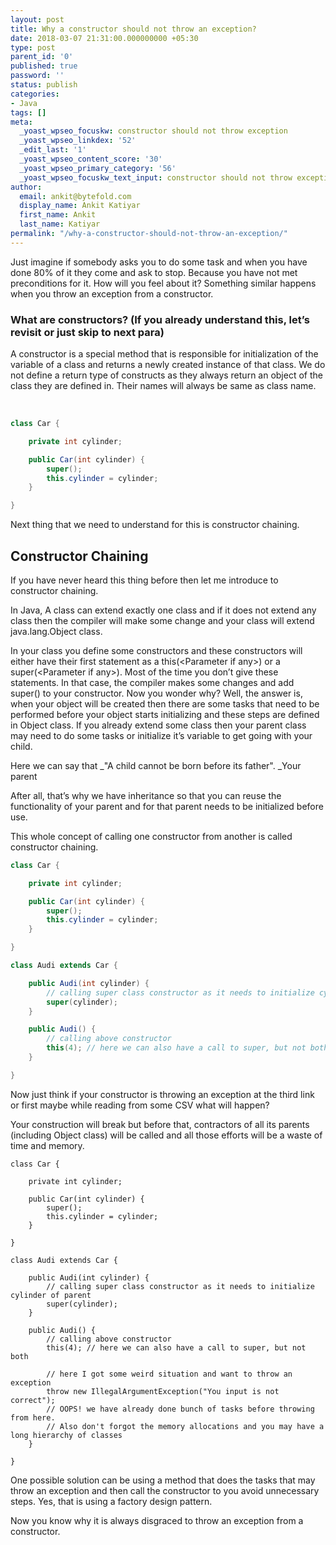 ```yaml
---
layout: post
title: Why a constructor should not throw an exception?
date: 2018-03-07 21:31:00.000000000 +05:30
type: post
parent_id: '0'
published: true
password: ''
status: publish
categories:
- Java
tags: []
meta:
  _yoast_wpseo_focuskw: constructor should not throw exception
  _yoast_wpseo_linkdex: '52'
  _edit_last: '1'
  _yoast_wpseo_content_score: '30'
  _yoast_wpseo_primary_category: '56'
  _yoast_wpseo_focuskw_text_input: constructor should not throw exception
author:
  email: ankit@bytefold.com
  display_name: Ankit Katiyar
  first_name: Ankit
  last_name: Katiyar
permalink: "/why-a-constructor-should-not-throw-an-exception/"
---
```

Just imagine if somebody asks you to do some task and when you have done 80% of it they come and ask to stop. Because you have not met preconditions for it. How will you feel about it? Something similar happens when you throw an exception from a constructor.

### What are constructors? (If you already understand this, let’s revisit or just skip to next para)

A constructor is a special method that is responsible for initialization of the variable of a class and returns a newly created instance of that class. We do not define a return type of constructs as they always return an object of the class they are defined in. Their names will always be same as class name.

&nbsp;

```java
class Car {

	private int cylinder;

	public Car(int cylinder) {
		super();
		this.cylinder = cylinder;
	}

}
```

Next thing that we need to understand for this is constructor chaining.

## Constructor Chaining

If you have never heard this thing before then let me introduce to constructor chaining.

In Java, A class can extend exactly one class and if it does not extend any class then the compiler will make some change and your class will extend java.lang.Object class.

In your class you define some constructors and these constructors will either have their first statement as a this(\<Parameter if any\>) or a super(\<Parameter if any\>). Most of the time you don’t give these statements. In that case, the compiler makes some changes and add super() to your constructor. Now you wonder why? Well, the answer is, when your object will be created then there are some tasks that need to be performed before your object starts initializing and these steps are defined in Object class. If you already extend some class then your parent class may need to do some tasks or initialize it’s variable to get going with your child.

Here we can say that _"A child cannot be born before its father".&nbsp;_Your parent

After all, that’s why we have inheritance so that you can reuse the functionality of your parent and for that parent needs to be initialized before use.

This whole concept of calling one constructor from another is called constructor chaining.

```java
class Car {

	private int cylinder;

	public Car(int cylinder) {
		super();
		this.cylinder = cylinder;
	}

}

class Audi extends Car {

	public Audi(int cylinder) {
		// calling super class constructor as it needs to initialize cylinder of parent
		super(cylinder);
	}

	public Audi() {
		// calling above constructor 
		this(4); // here we can also have a call to super, but not both
	}

}
```

Now just think if your constructor is throwing an exception at the third link or first maybe while reading from some CSV what will happen?

Your construction will break but before that, contractors of all its parents (including Object class) will be called and all those efforts will be a waste of time and memory.

```
class Car {

	private int cylinder;

	public Car(int cylinder) {
		super();
		this.cylinder = cylinder;
	}

}

class Audi extends Car {

	public Audi(int cylinder) {
		// calling super class constructor as it needs to initialize cylinder of parent
		super(cylinder);
	}

	public Audi() {
		// calling above constructor 
		this(4); // here we can also have a call to super, but not both
		
		// here I got some weird situation and want to throw an exception
		throw new IllegalArgumentException("You input is not correct");
		// OOPS! we have already done bunch of tasks before throwing from here.
		// Also don't forgot the memory allocations and you may have a long hierarchy of classes
	}

}
```

One possible solution can be using a method that does the tasks that may throw an exception and then call the constructor to you avoid unnecessary steps. Yes, that is using a factory design pattern.

Now you know why it is always disgraced to throw an exception from a constructor.

